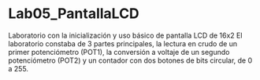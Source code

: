 # Lab05_PantallaLCD
Laboratorio con la inicialización y uso básico de pantalla LCD de 16x2
El laboratorio constaba de 3 partes principales, la lectura en crudo de un primer potenciómetro (POT1), la conversión a voltaje de un segundo potenciómetro (POT2) y un contador con dos botones de bits circular, de 0 a 255. 

